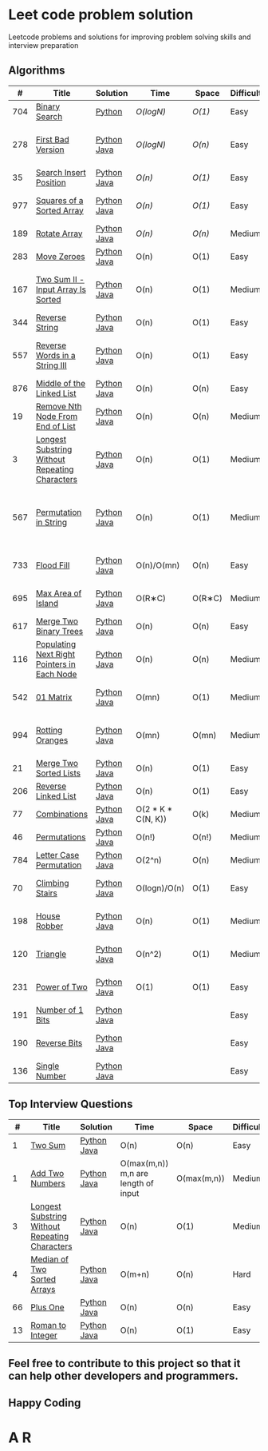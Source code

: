 # Leet code problem solution
Leetcode problems and solutions for improving problem solving skills and interview preparation

## Algorithms

|  #  | Title           |  Solution       |  Time           | Space           | Difficulty    | Tag          | Comment | 
|-----|---------------- | --------------- | --------------- | --------------- | ------------- |--------------|-----|
704 | [Binary Search](https://leetcode.com/problems/binary-search/) | [Python](./Algorithms/Binary_Search.py) | _O(logN)_ | _O(1)_      | Easy         | Array, Binary Search |
278 | [First Bad Version](https://leetcode.com/problems/first-bad-version/) | [Python](./Algorithms/First_Bad_Version.py) [Java](./Algorithms/First_bad_version.java) | _O(logN)_ | _O(n)_      | Easy         | Binary Search |Time limit exceeds in few solution 
35 | [Search Insert Position](https://leetcode.com/problems/search-insert-position/) | [Python](./Algorithms/Search_Insert_Position.py) [Java](./Algorithms/Search_Insert_Position.py) | _O(n)_ | _O(1)_      | Easy         | Array, Binary Search |
977 | [Squares of a Sorted Array](https://leetcode.com/problems/squares-of-a-sorted-array/) | [Python](./Algorithms/squares_of_a_sorted_array.py) [Java](./Algorithms/squares_of_a_sorted_array.java) | _O(n)_ | _O(1)_      | Easy         | Array, Two pointers, Sorting | 
189 | [Rotate Array](https://leetcode.com/problems/rotate-array/) | [Python](./Algorithms/rotate_array.py) [Java](./Algorithms/rotate_array.java) | _O(n)_ | _O(n)_      | Medium         | Array, Math, Two pointers | 
 283 | [Move Zeroes](https://leetcode.com/problems/move-zeroes/) |  [Python](./Algorithms/move_zeroes.py.py)  [Java](./Algorithms/move_zeroes.py.java)  | O(n) | O(1)  | Easy | Array, Two pointers |
 167 | [Two Sum II - Input Array Is Sorted](https://leetcode.com/problems/two-sum-ii-input-array-is-sorted/)     |   [Python](./Algorithms/Two_Sum_II.py)  [Java](./Algorithms/Two_Sum_II.java)   | O(n) | O(1) | Medium | Array, Two pointers, Binary Search |
 344 | [Reverse String](https://leetcode.com/problems/reverse-string/) |  [Python](./Algorithms/Reverse_String.py)  [Java](./Algorithms/Reverse_String.java)    | O(n) | O(1) | Easy | Two pointers |
 557 |  [Reverse Words in a String III](https://leetcode.com/problems/reverse-words-in-a-string-iii/)    |  [Python](./Algorithms/Reverse_Words_in_a_String_III.py)  [Java](./Algorithms/Reverse_Words_in_a_String_III.java)    | O(n) | O(1) | Easy | Two pointers, String, Recursion |
 876 |  [Middle of the Linked List](https://leetcode.com/problems/middle-of-the-linked-list/)    |  [Python](./Algorithms/Middle_of_the_Linked_List.py)  [Java](./Algorithms/Middle_of_the_Linked_List.java)    | O(n) | O(n) | Easy  | Linked List, Two Pointers | 
 19  |   [Remove Nth Node From End of List](https://leetcode.com/problems/remove-nth-node-from-end-of-list/)   |  [Python](./Algorithms/Remove_Nth_Node_From_End_of_List.py)  [Java](./Algorithms/Remove_Nth_Node_From_End_of_List.java)    | O(n) | O(n) | Medium  | Linked List, Two Pointers |
 3 |   [Longest Substring Without Repeating Characters](https://leetcode.com/problems/longest-substring-without-repeating-characters/)   |  [Python](./Algorithms/Longest_Substring_Without_Repeating_Characters.py)  [Java](./Algorithms/Longest_Substring_Without_Repeating_Characters.java)    | O(n) | O(1) | Medium | Hash Table, String, Sliding Window |
  567  |  [Permutation in String](https://leetcode.com/problems/permutation-in-string/)    |  [Python](./Algorithms/Permutation_in_String.java)  [Java](./Algorithms/Permutation_in_String.java)   | O(n) | O(1) | Medium | Hash Table, Two Pointers, String, Sliding Window  |
 733 |  [Flood Fill](https://leetcode.com/problems/flood-fill/)    |  [Python](./Algorithms/Flood_Fill.py)  [Java](./Algorithms/Flood_Fill.java)   | O(n)/O(mn) | O(n) | Easy | Array, Depth-First Search |
 695 |   [Max Area of Island](https://leetcode.com/problems/max-area-of-island/)   |  [Python](./Algorithms/Max_Area_of_Island.py)  [Java](./Algorithms/Max_Area_of_Island.java)   | O(R∗C) | O(R∗C) | Medium | Array, Depth-First Search |
617 |   [Merge Two Binary Trees](https://leetcode.com/problems/merge-two-binary-trees/)   |  [Python](./Algorithms/Merge_Two_Binary_Trees.py)  [Java](./Algorithms/Merge_Two_Binary_Trees.java)   | O(n) | O(n) | Easy | Tree, Depth-First Search | 
 116 |   [Populating Next Right Pointers in Each Node](https://leetcode.com/problems/populating-next-right-pointers-in-each-node/)   |  [Python](./Algorithms/Populating_Next_Right_Pointers_in_Each_Node.py)  [Java](./Algorithms/Populating_Next_Right_Pointers_in_Each_Node.java)    | O(n) | O(n) | Medium | Linked List, Tree |
 542 |   [01 Matrix](https://leetcode.com/problems/01-matrix/)   |  [Python](./Algorithms/Matrix_01.py)  [Java](./Algorithms/Matrix_01.java)    | O(mn) | O(1) | Medium | Array, Dynamic Programming |
 994 |   [Rotting Oranges](https://leetcode.com/problems/rotting-oranges/)   |  [Python](./Algorithms/Rotting_Oranges.py)  [Java](./Algorithms/Rotting_Oranges.java)    | O(mn) | O(mn) | Medium | Array, Breadth-First Search, Matrix |
 21 |   [Merge Two Sorted Lists](https://leetcode.com/problems/merge-two-sorted-lists/)   |  [Python](./Algorithms/Merge_Two_Sorted_Lists.py)  [Java](./Algorithms/Merge_Two_Sorted_Lists.java)    | O(n) | O(1) | Easy | Linked List, Recursion |
 206 |   [Reverse Linked List](https://leetcode.com/problems/reverse-linked-list/)   |  [Python](./Algorithms/Reverse_Linked_List.py)  [Java](./Algorithms/Reverse_Linked_List.java)    | O(n) | O(1) | Easy | Linked List, Recursion |
 77 |   [Combinations](https://leetcode.com/problems/combinations/)   |  [Python](./Algorithms/Combinations.py)  [Java](./Algorithms/Combinations.java)    | O(2 * K * C(N, K)) | O(k) | Medium | Array, Backtracking |
 46 |   [Permutations](https://leetcode.com/problems/permutations/)   |  [Python](./Algorithms/Permutations.py)  [Java](./Algorithms/Permutations.java)   | O(n!) | O(n!) | Medium | Array, Backtracking |
 784 |   [Letter Case Permutation](https://leetcode.com/problems/letter-case-permutation/)   |  [Python](./Algorithms/Letter_Case_Permutation.py)  [Java](./Algorithms/Letter_Case_Permutation.java)   | O(2^n) | O(n) | Medium | String, Backtracking |
 70 |   [Climbing Stairs](https://leetcode.com/problems/climbing-stairs/)   |  [Python](./Algorithms/Climbing_Stairs.py)  [Java](./Algorithms/Climbing_Stairs.java)   | O(logn)/O(n) | O(1) | Easy | Math, Dynamic Programming |
 198 |   [House Robber](https://leetcode.com/problems/house-robber/)   |  [Python](./Algorithms/House_Robber.py)  [Java](./Algorithms/House_Robber.java)   | O(n) | O(1) | Medium | Array, Dynamic Programming |
 120 |   [Triangle](https://leetcode.com/problems/triangle/)   |  [Python](./Algorithms/Triangle.py)  [Java](./Algorithms/Triangle.java)   | O(n^2) | O(1) | Medium | Array, Dynamic Programming |
 231 |   [Power of Two](https://leetcode.com/problems/power-of-two/)   |  [Python](./Algorithms/Power_of_Two.py)  [Java](./Algorithms/Power_of_Two.java)   | O(1) | O(1) | Easy | Math, Bit Manipulation, Recursion |
 191 |   [Number of 1 Bits](https://leetcode.com/problems/number-of-1-bits/)   |  [Python](./Algorithms/)  [Java](./Algorithms/)   |  |  | Easy | Bit Manipulation |
 190 |   [Reverse Bits](https://leetcode.com/problems/reverse-bits/)   |  [Python](./Algorithms/)  [Java](./Algorithms/)   |  |  | Easy | Divide and Conquer, Bit Manipulation |
 136 |   [Single Number](https://leetcode.com/problems/single-number/)   |  [Python](./Algorithms/)  [Java](./Algorithms/)   |  |  | Easy | Array, Bit Manipulation |  





## Top Interview Questions

|  #  | Title           |  Solution       | Time     |  Space    | Difficulty    | Tag          | Comment |
|-----|---------------- | --------------- | ---------|   --------| --------------| -------------| --------|
| 1 | [Two Sum](https://leetcode.com/problems/two-sum/) | [Python](./Top-Interview-Questions/two_sum.py) [Java](./Top-Interview-Questions/two_sum.java) | O(n) | O(n) |Easy | Brute force, Hash table |
| 1 | [Add Two Numbers](https://leetcode.com/problems/add-two-numbers/) | [Python](./Top-Interview-Questions/add_two_numbers.py) [Java](./Top-Interview-Questions/add_two_numbers.java) | O(max(m,n)) m,n are length of input | O(max(m,n)) | Medium | Linked list | 
| 3 | [Longest Substring Without Repeating Characters](https://leetcode.com/problems/longest-substring-without-repeating-characters/) | [Python](./Top-Interview-Questions/Longest_substring_without_repeating_characters.py) [Java](./Top-Interview-Questions/Longest_substring_without_repeating_characters.java) | O(n) | O(1) | Medium | Hash Table |
| 4 | [Median of Two Sorted Arrays](https://leetcode.com/problems/median-of-two-sorted-arrays/) | [Python](./Top-Interview-Questions/median_of_two_sorted_arrays.py) [Java](./Top-Interview-Questions/median_of_two_sorted_arrays.java) | O(m+n) | O(n) | Hard | Recursive/Dynamic |
| 66 | [Plus One](https://leetcode.com/problems/plus-one/) | [Python](./Top-Interview-Questions/Plus_one.py) [Java](./Top-Interview-Questions/Plus_one.java) | O(n) | O(n) | Easy | Binary |
| 13 | [Roman to Integer](https://leetcode.com/problems/roman-to-integer/) | [Python](./Top-Interview-Questions/Roman_to_integer.py) [Java](./Top-Interview-Questions/Roman_to_integer.java) | O(n) | O(1) | Easy | | 



## Feel free to contribute to this project so that it can help other developers and programmers.
## Happy Coding
# A R
